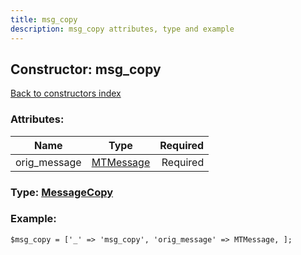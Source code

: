 ```yaml
---
title: msg_copy
description: msg_copy attributes, type and example
---
```

## Constructor: msg\_copy  
[Back to constructors index](index.md)



### Attributes:

| Name     |    Type       | Required |
|----------|:-------------:|---------:|
|orig\_message|[MTMessage](../types/MTMessage.md) | Required|



### Type: [MessageCopy](../types/MessageCopy.md)


### Example:

```
$msg_copy = ['_' => 'msg_copy', 'orig_message' => MTMessage, ];
```  

